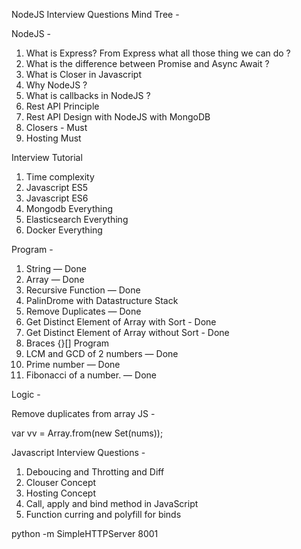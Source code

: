 NodeJS Interview Questions Mind Tree - 

NodeJS - 

1. What is Express? From Express what all those thing we can do ?
2. What is the difference between Promise and Async Await ?
3. What is Closer in Javascript
4. Why NodeJS ?
5. What is callbacks in NodeJS ?
6. Rest API Principle
7. Rest API Design with NodeJS with MongoDB
8. Closers - Must
9. Hosting Must


Interview Tutorial

1. Time complexity
2. Javascript ES5
3. Javascript ES6
4. Mongodb Everything
5. Elasticsearch Everything
6. Docker Everything


Program -
 
1. String — Done
2. Array — Done
3. Recursive Function — Done
4. PalinDrome with Datastructure Stack
5. Remove Duplicates — Done
6. Get Distinct Element of Array with Sort - Done
7. Get Distinct Element of Array without Sort - Done
8. Braces {}[] Program
9. LCM and GCD of 2 numbers — Done
10. Prime number — Done
11. Fibonacci of a number. — Done

Logic - 

Remove duplicates from array JS - 

var vv = Array.from(new Set(nums));


Javascript Interview Questions - 

1. Deboucing and Throtting and Diff
2. Clouser Concept
3. Hosting Concept
4. Call, apply and bind method in JavaScript
5. Function curring and polyfill for binds







python -m SimpleHTTPServer 8001